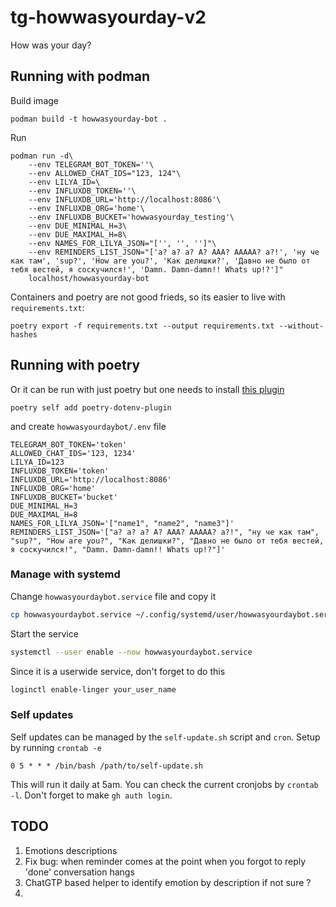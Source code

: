 # tg-howwasyourday-v2
How was your day?


## Running with podman 

Build image
```shell
podman build -t howwasyourday-bot .
```
Run
```shell
podman run -d\
    --env TELEGRAM_BOT_TOKEN=''\
    --env ALLOWED_CHAT_IDS="123, 124"\
    --env LILYA_ID=\
    --env INFLUXDB_TOKEN=''\
    --env INFLUXDB_URL='http://localhost:8086'\
    --env INFLUXDB_ORG='home'\
    --env INFLUXDB_BUCKET='howwasyourday_testing'\
    --env DUE_MINIMAL_H=3\
    --env DUE_MAXIMAL_H=8\
    --env NAMES_FOR_LILYA_JSON="['', '', '']"\
    --env REMINDERS_LIST_JSON="['а? а? а? А? ААА? ААААА? а?!', 'ну че как там', 'sup?', 'How are you?', 'Как делишки?', 'Давно не было от тебя вестей, я соскучился!', 'Damn. Damn-damn!! Whats up!?']"
    localhost/howwasyourday-bot
```

Containers and poetry are not good frieds, so its easier to live with `requirements.txt`:
```shell
poetry export -f requirements.txt --output requirements.txt --without-hashes
```

## Running with poetry
Or it can be run with just poetry but one needs to install [this plugin](https://github.com/mpeteuil/poetry-dotenv-plugin)
```shell
poetry self add poetry-dotenv-plugin
```
and create `howwasyourdaybot/.env` file
```shell
TELEGRAM_BOT_TOKEN='token'  
ALLOWED_CHAT_IDS='123, 1234' 
LILYA_ID=123
INFLUXDB_TOKEN='token'  
INFLUXDB_URL='http://localhost:8086'  
INFLUXDB_ORG='home'  
INFLUXDB_BUCKET='bucket'  
DUE_MINIMAL_H=3  
DUE_MAXIMAL_H=8  
NAMES_FOR_LILYA_JSON='["name1", "name2", "name3"]'  
REMINDERS_LIST_JSON='["а? а? а? А? ААА? ААААА? а?!", "ну че как там", "sup?", "How are you?", "Как делишки?", "Давно не было от тебя вестей, я соскучился!", "Damn. Damn-damn!! Whats up!?"]'
```

### Manage with systemd

Change `howwasyourdaybot.service` file and copy it 
```bash
cp howwasyourdaybot.service ~/.config/systemd/user/howwasyourdaybot.service
```
Start the service
```bash
systemctl --user enable --now howwasyourdaybot.service
```
Since it is a userwide service, don't forget to do this
```bash
loginctl enable-linger your_user_name
```

### Self updates

Self updates can be managed by the `self-update.sh` script and `cron`. Setup by running `crontab -e`
```shell
0 5 * * * /bin/bash /path/to/self-update.sh
```
This will run it daily at 5am. You can check the current cronjobs by `crontab -l`.
Don't forget to make `gh auth login`.

## TODO

1. Emotions descriptions
2. Fix bug: when reminder comes at the point when you forgot to reply 'done' conversation hangs
3. ChatGTP based helper to identify emotion by description if not sure ?
4. 

